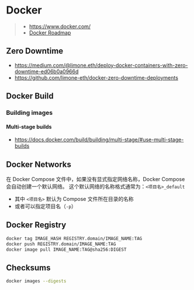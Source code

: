# Docker

> - <https://www.docker.com/>
> - [Docker Roadmap](https://roadmap.sh/docker)

## Zero Downtime

- <https://medium.com/@limone.eth/deploy-docker-containers-with-zero-downtime-ed06b0a0966d>
- <https://github.com/limone-eth/docker-zero-downtime-deployments>

## Docker Build

### Building images

#### Multi-stage builds

- <https://docs.docker.com/build/building/multi-stage/#use-multi-stage-builds>

## Docker Networks

在 Docker Compose 文件中，如果没有显式指定网络名称，Docker Compose 会自动创建一个默认网络。
这个默认网络的名称格式通常为：`<项目名>_default`

- 其中 `<项目名>` 默认为 Compose 文件所在目录的名称
- 或者可以指定项目名（`-p`）

## Docker Registry

```sh
docker tag IMAGE_HASH REGISTRY.domain/IMAGE_NAME:TAG
docker push REGISTRY.domain/IMAGE_NAME:TAG
docker image pull IMAGE_NAME:TAG@sha256:DIGEST
```

## Checksums

```sh
docker images --digests
```
